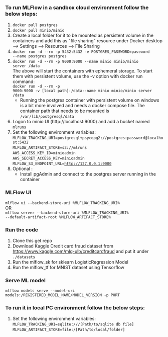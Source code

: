 ### To run MLFlow in a sandbox cloud environment follow the below steps:
1. <code>docker pull postgres</code>
2. <code>docker pull minio/minio</code>
3. Create a local folder for it to be mounted as persistent volume in the containers and add this as "file sharing" resource under Docker desktop --> Settings --> Resources --> File Sharing
4. <code>docker run -d --rm -p 5432:5432 -e POSTGRES_PASSWORD=password --name postgres postgres</code>
5. <code>docker run -d --rm -p 9000:9000 --name minio minio/minio server /data</code><br>
  The above will start the containers with ephemeral storage. To start them with persistent volume, use the -v option with docker run command:<br>
		<code>docker run -d --rm -p 9000:9000 -v [local path]:/data--name minio minio/minio server /data</code><br>
		<ul><li>Running the postgres container with persistent volume on windows is a bit more involved and needs a docker compose file. The container path that needs to be mounted is <code>/var/lib/postgresql/data</code></li></ul>
6. Logon to minio UI (http://localhost:9000) and add a bucket named <code>mlruns</code>
7. Set the following environment variables:
		<code>MLFLOW_TRACKING_URI=postgresql+psycopg2://postgres:password@localhost:5432</code><br>
		<code>MLFLOW_ARTIFACT_STORE=s3://mlruns</code><br>
		<code>AWS_ACCESS_KEY_ID=minioadmin</code><br>
		<code>AWS_SECRET_ACCESS_KEY=minioadmin</code><br>
		<code>MLFLOW_S3_ENDPOINT_URL=http://127.0.0.1:9000</code><br>
8. Optional : <br>
	 <ul><li>Install pgAdmin and connect to the postgres server running in the container</li><ul>

### MLFlow UI
  <code>mlflow ui --backend-store-uri  %MLFLOW_TRACKING_URI%</code><br>
  OR<br>
  <code>mlflow server --backend-store-uri  %MLFLOW_TRACKING_URI% --default-artifact-root %MLFLOW_ARTIFACT_STORE%</code><br>

### Run the code
1. Clone this get repo
2. Download Kaggle Credit card fraud dataset from https://www.kaggle.com/mlg-ulb/creditcardfraud and put it under <code>./datasets</code>
3. Run the mlflow_sk for sklearn LogisticRegression Model
4. Run the mlflow_tf for MNIST dataset using Tensorflow
	
### Serve ML model
  <code>mlflow models serve --model-uri models:/REGISTERED_MODEL_NAME/MODEL_VERSION -p PORT</code>
  
### To run it in local PC environment follow the below steps:
1. Set the following environment variables: <br>
		<code>MLFLOW_TRACKING_URI=sqlite:///[Path/to/sqlite db file]</code><br>
		<code>MLFLOW_ARTIFACT_STORE=file:/[Path/to/local/folder]</code><br>

